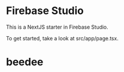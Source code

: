 # Firebase Studio

This is a NextJS starter in Firebase Studio.

To get started, take a look at src/app/page.tsx.
# beedee
